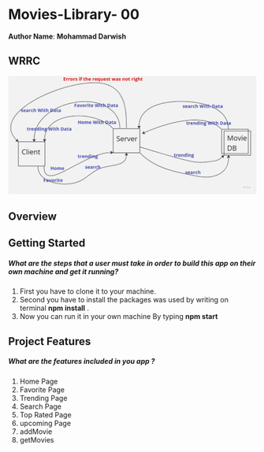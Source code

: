 # Movies-Library- 00

**Author Name**: **Mohammad Darwish**

## WRRC
![web request response cycle](./Assest/Lab12W.jpg)

## Overview

## Getting Started

##### What are the steps that a user must take in order to build this app on their own machine and get it running?

1. First you have to clone it to your machine.
2. Second you have to install the packages was used by writing on terminal **npm install** .
3. Now you can run it in your own machine By typing **npm start**

## Project Features
##### What are the features included in you app ?
1. Home Page
2. Favorite Page
3. Trending Page
4. Search Page
5. Top Rated Page
6. upcoming Page
7. addMovie
8. getMovies
